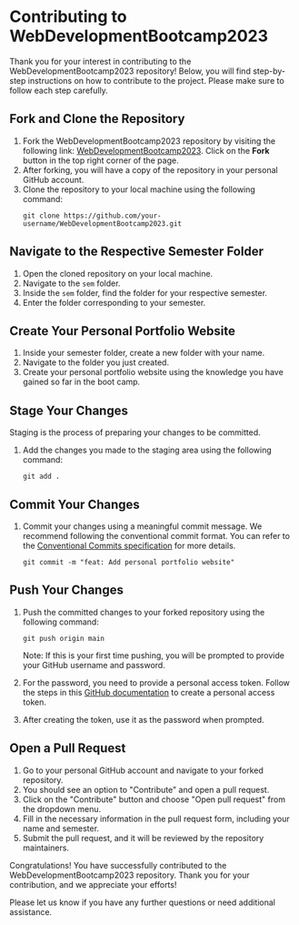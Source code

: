 # Contributing to WebDevelopmentBootcamp2023

Thank you for your interest in contributing to the WebDevelopmentBootcamp2023 repository! Below, you will find step-by-step instructions on how to contribute to the project. Please make sure to follow each step carefully.

## Fork and Clone the Repository

1. Fork the WebDevelopmentBootcamp2023 repository by visiting the following link: [WebDevelopmentBootcamp2023](https://github.com/CODING-CLUB-CUCEK/WebDevelopmentBootcamp2023.git). Click on the **Fork** button in the top right corner of the page.
2. After forking, you will have a copy of the repository in your personal GitHub account.
3. Clone the repository to your local machine using the following command:
   ```
   git clone https://github.com/your-username/WebDevelopmentBootcamp2023.git
   ```

## Navigate to the Respective Semester Folder

1. Open the cloned repository on your local machine.
2. Navigate to the `sem` folder.
3. Inside the `sem` folder, find the folder for your respective semester.
4. Enter the folder corresponding to your semester.

## Create Your Personal Portfolio Website

1. Inside your semester folder, create a new folder with your name.
2. Navigate to the folder you just created.
3. Create your personal portfolio website using the knowledge you have gained so far in the boot camp.

## Stage Your Changes

Staging is the process of preparing your changes to be committed.

1. Add the changes you made to the staging area using the following command:
   ```
   git add .
   ```

## Commit Your Changes

1. Commit your changes using a meaningful commit message. We recommend following the conventional commit format. You can refer to the [Conventional Commits specification](https://www.conventionalcommits.org/) for more details.
   ```
   git commit -m "feat: Add personal portfolio website"
   ```

## Push Your Changes

1. Push the committed changes to your forked repository using the following command:
   ```
   git push origin main
   ```
   Note: If this is your first time pushing, you will be prompted to provide your GitHub username and password.

2. For the password, you need to provide a personal access token. Follow the steps in this [GitHub documentation](https://docs.github.com/en/authentication/keeping-your-account-and-data-secure/creating-a-personal-access-token) to create a personal access token.

3. After creating the token, use it as the password when prompted.

## Open a Pull Request

1. Go to your personal GitHub account and navigate to your forked repository.
2. You should see an option to "Contribute" and open a pull request.
3. Click on the "Contribute" button and choose "Open pull request" from the dropdown menu.
4. Fill in the necessary information in the pull request form, including your name and semester.
5. Submit the pull request, and it will be reviewed by the repository maintainers.

Congratulations! You have successfully contributed to the WebDevelopmentBootcamp2023 repository. Thank you for your contribution, and we appreciate your efforts!

Please let us know if you have any further questions or need additional assistance.

